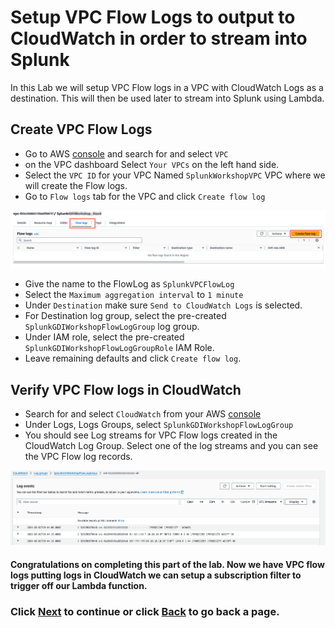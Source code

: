 # Setup VPC Flow Logs to output to CloudWatch in order to stream into Splunk
In this Lab we will setup VPC Flow logs in a VPC with CloudWatch Logs as a destination. This will then be used later to stream into Splunk using Lambda.

## Create VPC Flow Logs
- Go to AWS [console](https://console.aws.amazon.com/vpcconsole/home) and search for and select `VPC`
- on the VPC dashboard Select `Your VPCs` on the left hand side.
- Select the `VPC ID` for your VPC Named `SplunkWorkshopVPC` VPC where we will create the Flow logs.
- Go to `Flow logs` tab for the VPC and click `Create flow log`

![physicalid](/static/30_lambda/vpc_console.png)

- Give the name to the FlowLog as `SplunkVPCFlowLog`
- Select the `Maximum aggregation interval` to `1 minute`
- Under `Destination` make sure `Send to CloudWatch Logs` is selected. 
- For Destination log group, select the pre-created `SplunkGDIWorkshopFlowLogGroup` log group.
- Under IAM role, select the pre-created `SplunkGDIWorkshopFlowLogGroupRole` IAM Role.
- Leave remaining defaults and click `Create flow log`.

## Verify VPC Flow logs in CloudWatch
- Search for and select `CloudWatch` from your AWS [console](https://console.aws.amazon.com/cloudwatch/home) 
- Under Logs, Logs Groups, select `SplunkGDIWorkshopFlowLogGroup`
- You should see Log streams for VPC Flow logs created in the CloudWatch Log Group. Select one of the log streams and you can see the VPC Flow log records.
  
![flowlogrecords](/static/30_lambda/flowlogrecords.png)

#### Congratulations on completing this part of the lab. Now we have VPC flow logs putting logs in CloudWatch we can setup a subscription filter to trigger off our Lambda function.

### Click <a>[Next](/content/Lab4_lambda/setup_lambda.md)</a> to continue or click <a>[Back](/content/Lab4_lambda/setup_splunk.md) to go back a page.</a>